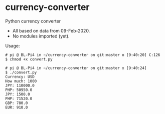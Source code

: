 # currency-converter
Python currency converter
- All based on data from 09-Feb-2020.
- No modules imported (yet).

Usage:
```
# pi @ BL-Pi4 in ~/currency-converter on git:master o [9:40:20] C:126
$ chmod +x convert.py

# pi @ BL-Pi4 in ~/currency-converter on git:master x [9:40:24]
$ ./convert.py
Currency: USD
How much: 1000
JPY: 110000.0
PHP: 50950.0
JPY: 1500.0
PHP: 71520.0
GBP: 780.0
EUR: 910.0
```
